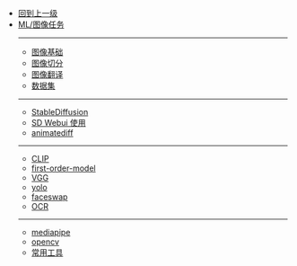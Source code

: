 - [回到上一级](ML/)
- [ML/图像任务](ML/CV/)
  - ---
  - [图像基础](ML/CV/图像基础)
  - [图像切分](ML/CV/图像切分)
  - [图像翻译](ML/CV/图像翻译/)
  - [数据集](ML/CV/dataset)
  - ---
  - [StableDiffusion](ML/CV/sd/sd_the)
  - [SD Webui 使用](ML/CV/sd/sd_pra)
  - [animatediff](ML/CV/sd/animatediff)
  - ---
  - [CLIP](ML/CV/CLIP)
  - [first-order-model](ML/CV/FOMM)
  - [VGG](ML/CV/vgg)
  - [yolo](ML/CV/yolo)
  - [faceswap](ML/CV/faceswap/)
  - [OCR](ML/CV/ocr)
  - ---
  - [mediapipe](ML/CV/mediapipe)
  - [opencv](ML/CV/opencv)
  - [常用工具](ML/CV/tools/)
